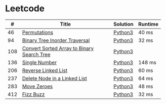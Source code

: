 # Leetcode

| # | Title | Solution | Runtime |
|---| ----- | -------- | ------- |
|46|[ Permutations](https://leetcode.com/problems/permutations/)|[Python3](./solutions/46.%20Permutations.py)|40 ms|
|94|[ Binary Tree Inorder Traversal](https://leetcode.com/problems/binary-tree-inorder-traversal/)|[Python3](./solutions/94.%20Binary%20Tree%20Inorder%20Traversal.py)|32 ms|
|108|[ Convert Sorted Array to Binary Search Tree](https://leetcode.com/problems/convert-sorted-array-to-binary-search-tree/)|[Python3](./solutions/108.%20Convert%20Sorted%20Array%20to%20Binary%20Search%20Tree.py)||
|136|[ Single Number](https://leetcode.com/problems/single-number/)|[Python3](./solutions/136.%20Single%20Number.py)|148 ms|
|206|[ Reverse Linked List](https://leetcode.com/problems/reverse-linked-list/)|[Python3](./solutions/206.%20Reverse%20Linked%20List.py)|60 ms|
|237|[ Delete Node in a Linked List](https://leetcode.com/problems/delete-node-in-a-linked-list/)|[Python3](./solutions/237.%20Delete%20Node%20in%20a%20Linked%20List.py)|64 ms|
|283|[ Move Zeroes](https://leetcode.com/problems/move-zeroes/)|[Python3](./solutions/283.%20Move%20Zeroes.py)|48 ms|
|412|[ Fizz Buzz](https://leetcode.com/problems/fizz-buzz/)|[Python3](./solutions/412.%20Fizz%20Buzz.py)|32 ms|
